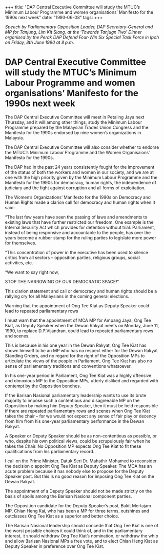 +++ 
title: "DAP Central Executive Committee will study the MTUC’s Minimum Labour Programme and women organisations’ Manifesto for the 1990s next week"
date: "1990-06-08"
tags:
+++

_Speech by Parliamentary Opposition Leader, DAP Secretary-General and MP for Tanjung, Lim Kit Siang, at the ‘Towards Tanjugn Two’ Dinner organised by the Perak DAP Defend Four-Win Six Special Task Force in Ipoh on Friday, 8th June 1990 at 8 p.m._

# DAP Central Executive Committee will study the MTUC’s Minimum Labour Programme and women organisations’ Manifesto for the 1990s next week

The DAP Central Executive Committee will meet in Petaling Jaya next Thursday, and it will among other things, study the Minimum Labour Programme prepared by the Malaysian Trades Union Congress and the Manifesto for the 1990s endorsed by nine women’s organizations in Malaysia.</u>

The DAP Central Executive Committee will also consider whether to endorse the MTUC’s Minimum Labour Programme and the Women Organisaions’ Manifesto for the 1990s.

The DAP had in the past 24 years consistently fought for the improvement of the status of both the workers and women in our society, and we are at one with the high priority given by the Minimum Labour Programme and the Manifesto for the 1990s for democracy, human rights, the independence of judiciary and the fight against corruption and all forms of exploitation.

The Women’s Organizations’ Manifesto for the 1990s on Democracy and Human Rights made a clarion call for democracy and human rights when it said:

“The last few years have seen the passing of laws and amendments to existing laws that have further restricted our freedom. One example is the Internal Security Act which provides for detention without trial. Parliament, instead of being responsive and accountable to the people, has over the years become a rubber stamp for the ruling parties to legislate more power for themselves.

“This concentration of power in the executive has been used to silence critics from all sectors – opposition parties, religious groups, social activities, etc.

“We want to say right now, 

STOP THE NARROWING OF OUR DEMOCRATIC SPACE!”

This clarion statement and call or democracy and human rights should be a rallying cry for all Malaysians in the coming general elections.

Warning that the appointment of Ong Tee Kiat as Deputy Speaker could lead to repeated parliamentary rows

I must warn that the appointment of MCA MP for Ampang Jaya, Ong Tee Kiat, as Deputy Speaker when the Dewan Rakyat meets on Monday, June 11, 1990, to replace D.P.Vijandran, could lead to repeated parliamentary rows and scenes.

This is because in his one year in the Dewan Rakyat, Ong Tee Kiat has shown himself to be an MP who has no respect either for the Dewan Rakyat Standing Orders, and no regard for the right of the Opposition MPs to articulate the views of the people in Parliament. Ong Tee Kiat has also no sense of parliamentary traditions and conventions whatsoever.

In his one-year period in Parliament, Ong Tee Kiat was a highly offensive and obnoxious MP to the Opposition MPs, utterly disliked and regarded with contempt by the Opposition benches.

If the Barisan Nasional parliamentary leadership wants to use its brute majority to impose such a contentious and disagreeable MP on the Opposition by making him Deputy Speaker, then it must be held responsible if there are repeated parliamentary rows and scenes when Ong Tee Kiat takes the chair – for we would not expect any sense of fair play or decency from him from his one-year parliamentary performance in the Dewan Rakyat.

A Speaker or Deputy Speaker should be as non-contentious as possible, or who, despite his own political views, could be scrupulously fair when he takes the Chair. No Opposition MP expects Ong Tee Kiat to fit these qualifications from his parliamentary record.

I call on the Prime Minister, Datuk Seri Dr. Mahathir Mohamed to reconsider the decision o appoint Ong Tee Kiat as Deputy Speaker. The MCA has an acute problem because it has nobody else to propose for the Deputy Speaker post. But this is no good reason for imposing Ong Tee Kiat on the Dewan Rakyat.

The appointment of a Deputy Speaker should not be made strictly on the basis of spoils among the Barisan Nasional component parties. 

The Opposition candidate for the Deputy Speaker’s post, Bukit Mertajam MP, Chian Heng Kai, who has been a MP for three terms, outshines and outclasses Ong Tee Kiat as a superior and better choice.

The Barisan Nasional leadership should concede that Ong Tee Kiat is one of the worst possible choices it could think of, and in the parliamentary interest, it should withdraw Ong Tee Kiat’s nomination, or withdraw the whip and allow Barisan Nasional MPs a free vote, and to elect Chian Heng Kiat as Deputy Speaker in preference over Ong Tee Kiat.
 
